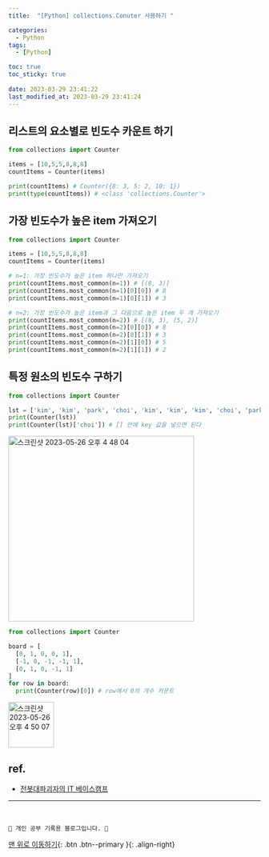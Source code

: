 ```yaml
---
title:  "[Python] collections.Conuter 사용하기 "

categories:
  - Python
tags:
  - [Python]

toc: true
toc_sticky: true
 
date: 2023-03-29 23:41:22
last_modified_at: 2023-03-29 23:41:24
---
```


## 리스트의 요소별로 빈도수 카운트 하기
```py
from collections import Counter

items = [10,5,5,8,8,8]
countItems = Counter(items)

print(countItems) # Counter({8: 3, 5: 2, 10: 1})
print(type(countItems)) # <class 'collections.Counter'>
```

## 가장 빈도수가 높은 item 가져오기
```py
from collections import Counter

items = [10,5,5,8,8,8]
countItems = Counter(items)

# n=1: 가장 빈도수가 높은 item 하나만 가져오기
print(countItems.most_common(n=1)) # [(8, 3)]
print(countItems.most_common(n=1)[0][0]) # 8
print(countItems.most_common(n=1)[0][1]) # 3

# n=2: 가장 빈도수가 높은 item과 그 다음으로 높은 item 두 개 가져오기
print(countItems.most_common(n=2)) # [(8, 3), (5, 2)]
print(countItems.most_common(n=2)[0][0]) # 8
print(countItems.most_common(n=2)[0][1]) # 3
print(countItems.most_common(n=2)[1][0]) # 5
print(countItems.most_common(n=2)[1][1]) # 2
```

## 특정 원소의 빈도수 구하기
```py
from collections import Counter

lst = ['kim', 'kim', 'park', 'choi', 'kim', 'kim', 'kim', 'choi', 'park', 'choi']
print(Counter(lst))
print(Counter(lst)['choi']) # [] 안에 key 값을 넣으면 된다
```
<img width="371" alt="스크린샷 2023-05-26 오후 4 48 04" src="https://github.com/minju412/jenkins-test/assets/59405576/2b88c4e5-acb6-4332-928d-3a4a0845c80a">


```py
from collections import Counter

board = [
  [0, 1, 0, 0, 1],
  [-1, 0, -1, -1, 1],
  [0, 1, 0, -1, 1]
]
for row in board:
  print(Counter(row)[0]) # row에서 0의 개수 카운트
```
<img width="91" alt="스크린샷 2023-05-26 오후 4 50 07" src="https://github.com/minju412/jenkins-test/assets/59405576/888624f3-d325-4b64-82b1-a6aeefbeaf29">


## ref.
- [전봇대파괴자의 IT 베이스캠프](https://hengbokhan.tistory.com/184)


***
<br>

    💛 개인 공부 기록용 블로그입니다. 👻

[맨 위로 이동하기](#){: .btn .btn--primary }{: .align-right}